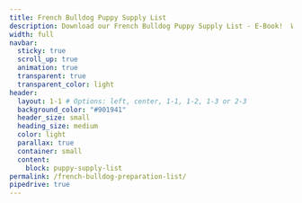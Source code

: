 ```yaml
---
title: French Bulldog Puppy Supply List
description: Download our French Bulldog Puppy Supply List - E-Book!  Whether you get a puppy from us or anywhere else, you should use this guide to prepare your household for your new furbaby.
width: full
navbar:
  sticky: true
  scroll_up: true
  animation: true
  transparent: true
  transparent_color: light
header:
  layout: 1-1 # Options: left, center, 1-1, 1-2, 1-3 or 2-3
  background_color: "#901941"
  header_size: small
  heading_size: medium
  color: light
  parallax: true
  container: small
  content:
    block: puppy-supply-list
permalink: /french-bulldog-preparation-list/
pipedrive: true
---
```



<center><script src="https://apps.elfsight.com/p/platform.js" defer></script>
<div class="elfsight-app-31e32cd0-d349-4cc1-b60f-621161fe2b61"></div></center>